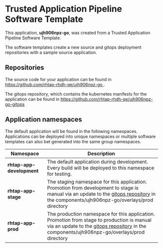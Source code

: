 # Trusted Application Pipeline Software Template

This application, **ujh906npz-go**, was created from a Trusted Application Pipeline Software Template.

The software templates create a new source and gitops deployment repositories with a sample source application. 

## Repositories

The source code for your application can be found in [https://github.com/rhtap-rhdh-qe/ujh906npz-go ](https://github.com/rhtap-rhdh-qe/ujh906npz-go ).
 
The gitops repository, which contains the kubernetes manifests for the application can be found in 
[https://github.com/rhtap-rhdh-qe/ujh906npz-go-gitops ](https://github.com/rhtap-rhdh-qe/ujh906npz-go-gitops ) 

## Application namespaces 

The default application will be found in the following namespaces. Applications can be deployed into unique namespaces or multiple software templates can also bet generated into the same group namespaces.  

|  Namespace   |  Description   |  
| -------- | -------- |   
| **rhtap-app-development** | The default application during development. Every build will be deployed to this namespace for testing. | 
| **rhtap-app-stage** | The staging namespace for this application. Promotion from development to stage is manual via an update to the [gitops repository](https://github.com/rhtap-rhdh-qe/ujh906npz-go-gitops ) in the components/ujh906npz-go/overlays/prod directory |  
| **rhtap-app-prod** | The production namespace for this application. Promotion from stage to production is manual via an update to the [gitops repository](https://github.com/rhtap-rhdh-qe/ujh906npz-go-gitops ) in the components/ujh906npz-go/overlays/prod directory | 